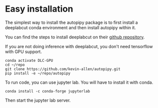 # Easy installation

The simplest way to install the autopipy package is to first install a deeplabcut conda environment and then install autopipy within it.

You can find the steps to install deeplabcut on their [github repository](https://github.com/DeepLabCut/DeepLabCut).

If you are not doing inference with deeplabcut, you don't need tensorflow with GPU support.

```{python}
conda activate DLC-GPU 
cd ~/repo
git clone https://github.com/kevin-allen/autopipy.git
pip install -e ~/repo/autopipy
```

To run code, you can use jupyter lab. You will have to install it with conda.

```
conda install -c conda-forge jupyterlab
```

Then start the jupyter lab server.
